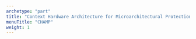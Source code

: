 ```yaml
---
archetype: "part"
title: "Context Hardware Architecture for Microarchitectural Protection (CHAMP)"
menuTitle: "CHAMP"
weight: 1
---
```

